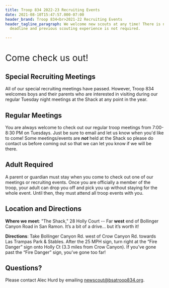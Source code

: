 ```yaml
---
title: Troop 834 2022-23 Recruiting Events
date: 2021-08-10T15:47:57.000-07:00
header_brand: Troop 834<br>2021-22 Recruiting Events
header_tagline_paragraph: We welcome new scouts at any time! There is no recruiting
  deadline and previous scouting experience is not required.

---
```

<h1 id="come-check-us-out" style="font-weight:normal;">Come check us out!</h1>

## Special Recruiting Meetings

All of our special recruiting meetings have passed.  However, Troop 834 welcomes boys and their parents who are interested in visiting during our regular Tuesday night meetings at the Shack at any point in the year.

<!--This Fall/Winter, we also have **special meetings** planned for new boys to check out Troop 834:

* <span class=fade>TuesdaySunday, November 13 - Come join us for a mini backpacking event at Las Trampas.</span>
* <span class=fade>TuesdayTuesday, December 13 - Game Night at [The Shack](https://sites.google.com/bsatroop834.org/home/about-834/location-and-directions?authuser=0)</fade>
* <span class=fade>TuesdayTuesday, January 17 - Campfire at [The Shack](https://sites.google.com/bsatroop834.org/home/about-834/location-and-directions?authuser=0)</span>
* <span class=fade>TuesdayTuesday, February 14 - Campfire at [The Shack](https://sites.google.com/bsatroop834.org/home/about-834/location-and-directions?authuser=0)</span>

Can't make it or missed these dates?  Don't worry!  You can stop by our troop at any time.  Just email newscout@bsatroop834.org to let us know that you'd like to come by.

### Permission Slip

If you would like to come to one of the above meetings, please bring this completed [permission slip](https://drive.google.com/file/d/1fBkzBuxIMfIprLwBjcdRPRiCMxd7mA_Y/view?usp=sharing "Permission Slip") with you. -->

## Regular Meetings

You are always welcome to check out our regular troop meetings from 7:00-8:30 PM on Tuesdays. Just be sure to email and let us know when you'd like to come! Some meetings/events are **_not_** held at the Shack so please do contact us before coming out so that we can let you know if we will be there.

## Adult Required

A parent or guardian must stay when you come to check out one of our meetings or recruiting events.  Once you are officially a member of the troop, your adult can drop you off and pick you up without staying for the whole event.  Until then, they must attend all troop events with you.

## Location and Directions

**Where we meet**: "The Shack," 28 Holly Court -- Far **west** end of Bollinger
Canyon Road in San Ramon. It’s a bit of a drive… but it’s worth it!

**Directions**: Take Bollinger Canyon Rd. west of Crow Canyon Rd. towards Las Trampas Park & Stables. After the 25 MPH sign, turn right at the “Fire Danger” sign onto Holly Ct (3.3 miles from Crow Canyon). If you’ve gone past the “Fire Danger” sign, you’ve gone too far!

## Questions?

Please contact Alec Hurd by emailing newscout@bsatroop834.org.